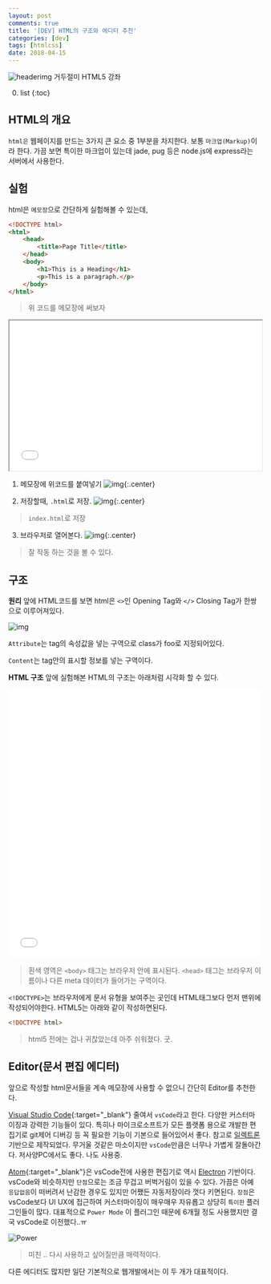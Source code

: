 ```yaml
---
layout: post
comments: true
title: '[DEV] HTML의 구조와 에디터 추천'
categories: [dev]
tags: [htmlcss]
date: 2018-04-15
---
```

![headerimg](/assets/img/subcate/htmlcss.png)
거두절미 HTML5 강좌

0. list
{:toc}


## HTML의 개요
`html은` 웹페이지를 만드는 3가지 큰 요소 중 1부분을 차지한다. 보통 `마크업(Markup)`이라 한다.
가끔 보면 특이한 마크업이 있는데 jade, pug 등은 node.js에 express라는 서버에서 사용한다.


## 실험
html은 `메모장`으로 간단하게 실험해볼 수 있는데,

~~~html
<!DOCTYPE html>
<html>
    <head>
        <title>Page Title</title>
    </head>
    <body>
        <h1>This is a Heading</h1>
        <p>This is a paragraph.</p>
    </body>
</html>
~~~

>위 코드를 메모장에 써보자



<div class="result">
<iframe id="iframe" width="100%" height="300" src="//jsfiddle.net/blowROCK/6qwhz0kn/embedded/result/" allowpaymentrequest allowfullscreen="allowfullscreen" frameborder="1"></iframe>
</div>




1. 메모장에 위코드를 붙여넣기
![img](/assets/img/post/htmlcss-lec01/1.png){:.center}



2. 저장할때, `.html`로 저장.
![img](/assets/img/post/htmlcss-lec01/2.png){:.center}
>`index.html`로 저장



3. 브라우저로 열어본다.
![img](/assets/img/post/htmlcss-lec01/3.png){:.center}
>잘 작동 하는 것을 볼 수 있다.



## 구조

**원리**
앞에 HTML코드를 보면 html은 `<>`인 Opening Tag와 `</>` Closing Tag가 한쌍으로 이루어져있다.

![img](http://citsf221.community.uaf.edu/files/2009/08/taganatomy.png)

`Attribute`는 tag의 속성값을 넣는 구역으로 class가 foo로 지정되어있다.

`Content`는 tag안의 표시할 정보를 넣는 구역이다.


**HTML 구조**
앞에 실험해본 HTML의 구조는 아래처럼 시각화 할 수 있다.
<div class="result">
<iframe width="100%" height="537" src="//jsfiddle.net/blowROCK/j0qyqhd7/embedded/result/" allowpaymentrequest allowfullscreen="allowfullscreen" frameborder="0"></iframe>
</div>

> 흰색 영역은 `<body>` 태그는 브라우저 안에 표시된다.
> `<head>` 태그는 브라우저 이름이나 다른 meta 데이터가 들어가는 구역이다.

`<!DOCTYPE>`는 브라우저에게 문서 유형을 보여주는 곳인데 HTML태그보다 먼저 맨위에 작성되어야한다. HTML5는 아래와 같이 작성하면된다. 
~~~html
<!DOCTYPE html>
~~~
>html5 전에는 겁나 귀찮았는데 아주 쉬워졌다. 굿.

## Editor(문서 편집 에디터)
앞으로 작성할 html문서들을 계속 메모장에 사용할 수 없으니 간단히 Editor를 추천한다.


[Visual Studio Code](https://code.visualstudio.com/){:target="_blank"} 줄여서 `vsCode`라고 한다. 다양한 커스터마이징과 강력한 기능들이 있다. 특히나 마이크로소프트가 모든 플랫폼 용으로 개발한 편집기로 git제어 디버깅 등 꼭 필요한 기능이 기본으로 들어있어서 좋다.
참고로 [일렉트론][elec]기반으로 제작되었다. 
무거울 것같은 마소이지만 `vsCode`만큼은 너무나 가볍게 잘돌아간다. 저사양PC에서도 좋다. 나도 사용중.


[Atom](https://atom.io/){:target="_blank"}은 vsCode전에 사용한 편집기로 역시 [Electron][elec] 기반이다. vsCode와 비슷하지만 `단점`으로는 조금 무겁고 버벅거림이 있을 수 있다. 가끔은 아예 `응답없음`이 떠버려서 난감한 경우도 있지만 어쨌든 자동저장이라 껏다 키면된다.
`장점`은 vsCode보다 UI UX에 접근하여 커스터마이징이 매우매우 자유롭고 상당히 `특이한` 플러그인들이 많다. 대표적으로 `Power Mode` 이 플러그인 때문에 6개월 정도 사용했지만 결국 vsCode로 이전했다..ㅠ


![Power](https://cdn-ak.f.st-hatena.com/images/fotolife/i/ibuquicallig/20170822/20170822052215.gif)
>미친 .. 다시 사용하고 싶어질만큼 매력적이다.


다른 에디터도 많지만 일단 기본적으로 웹개발에서는 이 두 개가 대표적이다.

[elec]: https://electronjs.org/